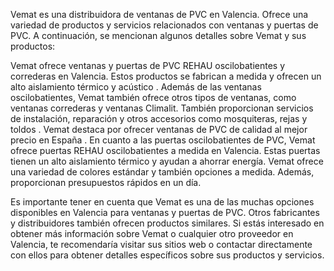 Vemat es una distribuidora de ventanas de PVC en Valencia. Ofrece una variedad de productos y servicios relacionados con ventanas y puertas de PVC. A continuación, se mencionan algunos detalles sobre Vemat y sus productos:


Vemat ofrece ventanas y puertas de PVC REHAU oscilobatientes y correderas en Valencia. Estos productos se fabrican a medida y ofrecen un alto aislamiento térmico y acústico .
Además de las ventanas oscilobatientes, Vemat también ofrece otros tipos de ventanas, como ventanas correderas y ventanas Climalit. También proporcionan servicios de instalación, reparación y otros accesorios como mosquiteras, rejas y toldos .
Vemat destaca por ofrecer ventanas de PVC de calidad al mejor precio en España .
En cuanto a las puertas oscilobatientes de PVC, Vemat ofrece puertas REHAU oscilobatientes a medida en Valencia. Estas puertas tienen un alto aislamiento térmico y ayudan a ahorrar energía. Vemat ofrece una variedad de colores estándar y también opciones a medida. Además, proporcionan presupuestos rápidos en un día.

Es importante tener en cuenta que Vemat es una de las muchas opciones disponibles en Valencia para ventanas y puertas de PVC. Otros fabricantes y distribuidores también ofrecen productos similares. Si estás interesado en obtener más información sobre Vemat o cualquier otro proveedor en Valencia, te recomendaría visitar sus sitios web o contactar directamente con ellos para obtener detalles específicos sobre sus productos y servicios.
